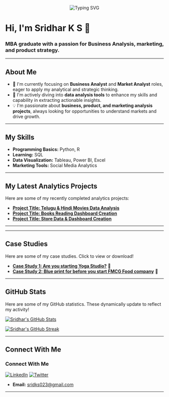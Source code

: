 <p align="center">
 <img src="https://readme-typing-svg.herokuapp.com?font=Fira+Code&weight=700&size=28&pause=1000&color=A7A9AC&center=true&vCenter=true&width=600&lines=Hi%2C+I'm+Sridhar;Computer+Application+Graduate;Masters+in+Business+Administration;Enthusiastic+about+Analytics;Understanding+Market+Psychology;Certified+Yoga+Tutor" alt="Typing SVG" />
</p>


# Hi, I'm Sridhar K S 👋


### MBA graduate with a passion for Business Analysis, marketing, and product strategy.


---


## About Me


-   🚀 I'm currently focusing on **Business Analyst** and **Market Analyst** roles, eager to apply my analytical and strategic thinking.
-   🌱 I'm actively diving into **data analysis tools** to enhance my skills and capability in extracting actionable insights.
-   💡 I'm passionate about **business, product, and marketing analysis projects**, always looking for opportunities to understand markets and drive growth.


---


## My Skills


-   **Programming Basics:** Python, R
-   **Learning:** SQL
-   **Data Visualization:** Tableau, Power BI, Excel
-   **Marketing Tools:** Social Media Analytics


---


## My Latest Analytics Projects

Here are some of my recently completed analytics projects:

* **[Project Title: Telugu & Hindi Movies Data Analysis](https://github.com/sriks023/Hindi-Telugu-Movie-Analysis)**
* **[Project Title: Books Reading Dashboard Creation](https://github.com/sriks023/Books-Dashboard-Udemy)**
* **[Project Title: Store Data & Dashboard Creation](https://github.com/sriks023/Store-Data-Dashboard)**
---

---

## Case Studies

Here are some of my case studies. Click to view or download!

* **[Case Study 1: Are you starting Yoga Studio?](https://github.com/sriks023/sriks023/blob/main/Yoga%20studio%20case%20study.pptm)** 📄
* **[Case Study 2: Blue print for before you start FMCG Food company](https://github.com/sriks023/sriks023/blob/main/Yoga%20Bar.pptx)** 📄
---


## GitHub Stats


Here are some of my GitHub statistics. These dynamically update to reflect my activity!


[![Sridhar's GitHub Stats](https://github-readme-stats.vercel.app/api?username=sriks023&show_icons=true&theme=dark&include_all_commits=true&count_private=true)](https://github.com/anuraghazra/github-readme-stats)


[![Sridhar's GitHub Streak](https://readme-streak-stats.herokuapp.com/?user=sriks023&theme=dark)](https://git.io/streak-stats)


---


## Connect With Me


### Connect With Me


[![LinkedIn](https://img.shields.io/badge/LinkedIn-0077B5?style=for-the-badge&logo=linkedin&logoColor=white)](https://www.linkedin.com/in/sriks023)
[![Twitter](https://img.shields.io/badge/Twitter-1DA1F2?style=for-the-badge&logo=twitter&logoColor=white)](https://twitter.com/sriks023)
-   **Email:** sridks023@gmail.com


---
